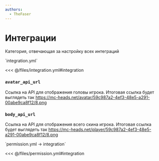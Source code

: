 ```yaml
---
authors:
  - TheFaser
---
```


# Интеграции

Категория, отвечающая за настройку всех интеграций

[//]: # (integration.yml)
<!--@include: @/parts/words.md#setting-->
<!--@include: @/parts/words.md#path--> `integration.yml`

<!--@include: @/parts/words.md#default-->
<<< @/files/integration.yml#integration

<!--@include: @/parts/enable.md-->

### `avatar_api_url`

Ссылка на API для отображения головы игрока. Итоговая ссылка будет выглядеть так https://mc-heads.net/avatar/59c987a2-4ef3-48e5-a291-00abe9ca8f12/8.png

### `body_api_url`

Ссылка на API для отображения всего скина игрока. Итоговая ссылка будет выглядеть так https://mc-heads.net/player/59c987a2-4ef3-48e5-a291-00abe9ca8f12/8.png

[//]: # (permission.yml)
<!--@include: @/parts/words.md#permission-->
<!--@include: @/parts/words.md#path--> `permission.yml → integration`

<!--@include: @/parts/words.md#default-->
<<< @/files/permission.yml#integration

<!--@include: @/parts/permission/permissionTier3.md-->

